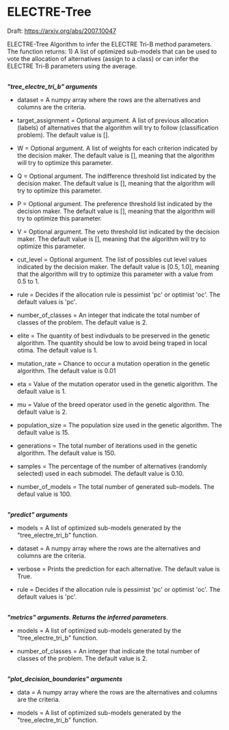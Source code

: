 # ELECTRE-Tree

Draft: https://arxiv.org/abs/2007.10047

ELECTRE-Tree Algorithm to infer the ELECTRE Tri-B method parameters. The function returns: 1) A list of optimized sub-models that can be used to vote the allocation of alternatives (assign to a class) or can infer the ELECTRE Tri-B parameters using the average.


<br/> __*"tree_electre_tri_b" arguments*__<br/>
 
* dataset = A numpy array where the rows are the alternatives and columns are the criteria. 

* target_assignment = Optional argument. A list of previous allocation (labels) of alternatives that the algorithm will try to follow (classification problem). The default value is [].

* W = Optional argument. A list of weights for each criterion indicated by the decision maker. The default value is [], meaning that the algorithm will try to optimize this parameter.

* Q = Optional argument. The indifference threshold list indicated by the decision maker. The default value is [], meaning that the algorithm will try to optimize this parameter.

* P = Optional argument. The preference threshold list indicated by the decision maker. The default value is [], meaning that the algorithm will try to optimize this parameter.

* V = Optional argument. The veto threshold list indicated by the decision maker. The default value is [], meaning that the algorithm will try to optimize this parameter.

* cut_level = Optional argument. The list of possibles cut level values indicated by the decision maker. The default value is [0.5, 1.0], meaning that the algorithm will try to optimize this parameter with a value from 0.5 to 1.

* rule = Decides if the allocation rule is pessimist 'pc' or optimist 'oc'. The default values is 'pc'.

* number_of_classes = An integer that indicate the total number of classes of the problem. The default value is 2.

* elite = The quantity of best indivduals to be preserved in the genetic algorithm. The quantity should be low to avoid being traped in local otima. The default value is 1.

* mutation_rate = Chance to occur a mutation operation in the genetic algorithm. The default value is 0.01

* eta = Value of the mutation operator used in the genetic algorithm. The default value is 1.

* mu = Value of the breed operator used in the genetic algorithm. The default value is 2.

* population_size = The population size used in the genetic algorithm. The default value is 15.

* generations = The total number of iterations used in the genetic algorithm. The default value is 150.

* samples = The percentage of the number of alternatives (randomly selected) used in each submodel. The default value is 0.10.

* number_of_models = The total number of generated sub-models. The defaul value is 100.


<br/>__*"predict" arguments*__<br/>

* models = A list of optimized sub-models generated by the  "tree_electre_tri_b" function.

* dataset = A numpy array where the rows are the alternatives and columns are the criteria. 

* verbose = Prints the prediction for each alternative. The default value is True.

* rule = Decides if the allocation rule is pessimist 'pc' or optimist 'oc'. The default values is 'pc'.


<br/>__*"metrics" arguments. Returns the inferred parameters*__.<br/> 

* models = A list of optimized sub-models generated by the  "tree_electre_tri_b" function.

* number_of_classes = An integer that indicate the total number of classes of the problem. The default value is 2.


<br/>__*"plot_decision_boundaries" arguments*__<br/>

* data = A numpy array where the rows are the alternatives and columns are the criteria.  

* models = A list of optimized sub-models generated by the  "tree_electre_tri_b" function.
